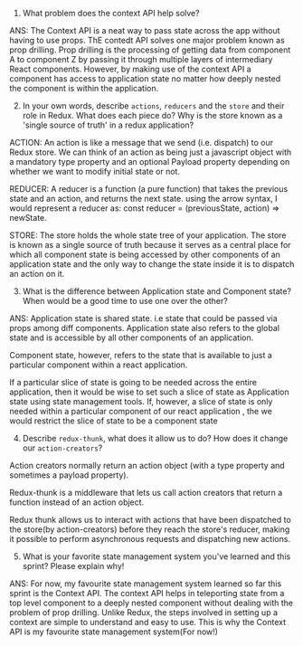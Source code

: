 1. What problem does the context API help solve?

ANS: The Context API is a neat way to pass state across the app without having to use props. 
ThE contedt API solves one major problem known as prop drilling. Prop drilling is the processing of getting data from component A to component Z by passing it through multiple layers of intermediary React components.
However, by making use of the context API a component has access to application state no matter how deeply nested the component is within the application.

2. In your own words, describe `actions`, `reducers` and the `store` and their role in Redux. What does each piece do? Why is the store known as a 'single source of truth' in a redux application?

ACTION: An action is like a message that we send (i.e. dispatch) to our Redux store. We can think of an action as being just a javascript object with a mandatory type property and an optional Payload property depending on whether we want to modify initial state or not.

REDUCER: A reducer is a function (a pure function) that takes the previous state and an action, and returns the next state. using the arrow syntax, I would represent a reducer as: 
        const reducer = (previousState, action) => newState. 

STORE: The store holds the whole state tree of your application. The store is known as a single source of truth because it serves as a central place for which all component state is being accessed by other components of an application state and the only way to change the state inside it is to dispatch an action on it.


3. What is the difference between Application state and Component state? When would be a good time to use one over the other?

ANS: Application state is shared state. i.e state that could be passed via props among diff components. Application state also refers to the global state and is accessible by all other components of an application.

Component state, however, refers to the state that is available to just a particular component within a react
application.

If a particular slice of state is going to be needed across the entire application, then it would be wise to set such a slice of state as Application state using state management tools. If, however, a slice of state is only needed within a particular component of our react application , the we would restrict the slice of state to
be a component state


4. Describe `redux-thunk`, what does it allow us to do? How does it change our `action-creators`?

Action creators normally return an action object (with a type property and sometimes a payload property). 

Redux-thunk is a middleware that lets us call action creators that return a function instead of an action object. 

Redux thunk allows us to interact with actions that have been dispatched to the store(by action-creators) before they reach the store's reducer, making it possible to perform asynchronous requests and dispatching new actions.


5. What is your favorite state management system you've learned and this sprint? Please explain why!

ANS: For now, my favourite state management system learned so far this sprint is the Context API. The context API helps in teleporting state from a top level component to a deeply nested component without dealing with the 
problem of prop drilling. Unlike Redux, the steps involved in setting up a context are simple to understand and easy to use. This is why the Context API is my favourite state management system(For now!)
